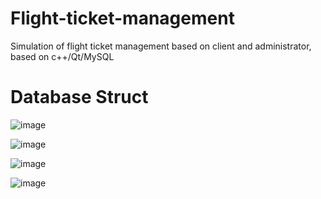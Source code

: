 # Flight-ticket-management
Simulation of flight ticket management based on client and administrator, based on c++/Qt/MySQL

# Database Struct
![image](https://github.com/user-attachments/assets/059f3dad-4e54-475c-92cb-966349f9b261)

![image](https://github.com/user-attachments/assets/04c186f2-0bd9-4105-98d3-fb04857a49dd)

![image](https://github.com/user-attachments/assets/720c98b2-7f8a-4cb6-ab01-3bc18b511a3c)

![image](https://github.com/user-attachments/assets/ceaf891f-83d5-4e97-b470-4a7c152a4325)
